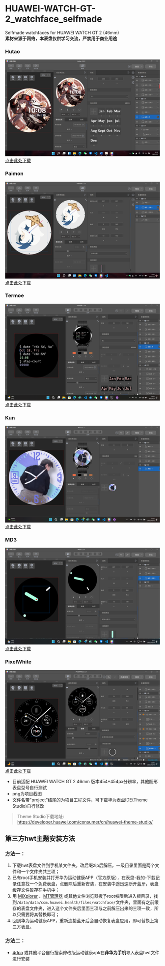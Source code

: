 # HUAWEI-WATCH-GT-2_watchface_selfmade
Selfmade watchfaces for HUAWEI WATCH GT 2 (46mm)  
**素材来源于网络，本表盘仅供学习交流，严禁用于商业用途**
### Hutao
![Hutao](https://github.com/AngelaCooljx/HUAWEI-WATCH-GT-2_watchface_selfmade/raw/main/Hutao/Hutao.png)  
[点击此处下载](https://github.com/AngelaCooljx/HUAWEI-WATCH-GT-2_watchface_selfmade/raw/main/Hutao/Hutao.hwt)
  
### Paimon
![Paimon](https://github.com/AngelaCooljx/HUAWEI-WATCH-GT-2_watchface_selfmade/raw/main/Paimon/Paimon.png)  
[点击此处下载](https://github.com/AngelaCooljx/HUAWEI-WATCH-GT-2_watchface_selfmade/raw/main/Paimon/Paimon.hwt)
  
### Termoe
![Termoe](https://github.com/AngelaCooljx/HUAWEI-WATCH-GT-2_watchface_selfmade/raw/main/Termoe/Termoe.png)  
[点击此处下载](https://github.com/AngelaCooljx/HUAWEI-WATCH-GT-2_watchface_selfmade/raw/main/Termoe/Termoe.hwt)
  
### Kun
![Kun](https://github.com/AngelaCooljx/HUAWEI-WATCH-GT-2_watchface_selfmade/raw/main/Kun/Kun.png)  
[点击此处下载](https://github.com/AngelaCooljx/HUAWEI-WATCH-GT-2_watchface_selfmade/raw/main/Kun/Kun.hwt)
  
  ### MD3
![MD3](https://github.com/AngelaCooljx/HUAWEI-WATCH-GT-2_watchface_selfmade/raw/main/MD3/MD3.png)  
[点击此处下载](https://github.com/AngelaCooljx/HUAWEI-WATCH-GT-2_watchface_selfmade/raw/main/MD3/MD3.hwt)
  
  ### PixelWhite
![PixelWhite](https://github.com/AngelaCooljx/HUAWEI-WATCH-GT-2_watchface_selfmade/raw/main/PixelWhite/PixelWhite.png)  
[点击此处下载](https://github.com/AngelaCooljx/HUAWEI-WATCH-GT-2_watchface_selfmade/raw/main/PixelWhite/PixelWhite.hwt)
  
* 目前适配 HUAWEI WATCH GT 2 46mm 版本454*454px分辨率，其他圆形表盘型号自行测试
* png为项目截图
* 文件名带"project"结尾的为项目工程文件，可下载华为表盘IDE(Theme Studio)自行修改
> Theme Studio下载地址: https://developer.huawei.com/consumer/cn/huawei-theme-studio/

## 第三方hwt主题安装方法
### 方法一：
1. 下载hwt表盘文件到手机某文件夹，改后缀zip后解压，一级目录里面是两个文件和一个文件夹共三项；
2. 已有root手机安装并打开华为运动健康APP（官方原版），在表盘-我的-下载记录任意找一个免费表盘，点删除后重新安装，在安装中途迅速断开蓝牙，表盘缓存文件暂存在手机中；
3. 用 [MiXplorer](https://mixplorer.com/) 、[MT管理器](https://coolapk.com/apk/bin.mt.plus) 或其他文件浏览器授予root权限后进入根目录，找到`/data/data/com.huawei.health/files/watchface/`文件夹，里面有之前缓存的表盘文件夹，进入这个文件夹后里面三项与之前解压出来的三项一致，所以只需要将其替换即可；
4. 回到华为运动健康APP，重新连接蓝牙后会自动恢复表盘应用，即可替换上第三方表盘。
### 方法二：
- [4dpa](https://4pda.to/forum/index.php?showtopic=830758) 或其他平台自行搜索修改版运动健康apk在**非华为手机**导入表盘hwt文件进行安装